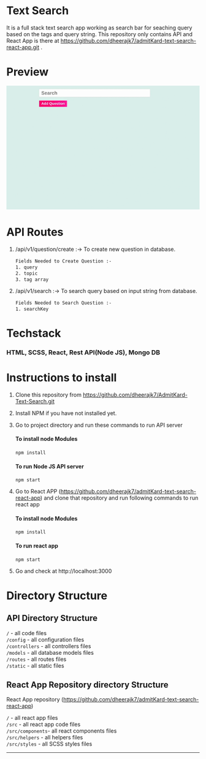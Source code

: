 # Text Search

It is a full stack text search app working as search bar for seaching query based on the tags and query string.
This repository only contains API and React App is there at https://github.com/dheerajk7/admitKard-text-search-react-app.git .

# Preview

![preview image](./static/images/preview.gif)

# API Routes

1. /api/v1/question/create :-> To create new question in database.

   ```
   Fields Needed to Create Question :-
   1. query
   2. topic
   3. tag array
   ```

2. /api/v1/search :-> To search query based on input string from database.
   ```
   Fields Needed to Search Question :-
   1. searchKey
   ```

# Techstack

### HTML, SCSS, React, Rest API(Node JS), Mongo DB

# Instructions to install

1. Clone this repository from https://github.com/dheerajk7/AdmitKard-Text-Search.git
2. Install NPM if you have not installed yet.
3. Go to project directory and run these commands to run API server

   #### To install node Modules

   ```
   npm install
   ```

   #### To run Node JS API server

   ```
   npm start
   ```

4. Go to React APP (https://github.com/dheerajk7/admitKard-text-search-react-app) and clone that repository and run following commands to run react app

   #### To install node Modules

   ```
   npm install
   ```

   #### To run react app

   ```
   npm start
   ```

5. Go and check at http://localhost:3000

# Directory Structure

## API Directory Structure

`/` - all code files <br>
`/config` - all configuration files <br>
`/controllers` - all controllers files <br>
`/models` - all database models files <br>
`/routes` - all routes files <br>
`/static` - all static files <br>

## React App Repository directory Structure

React App repository (https://github.com/dheerajk7/admitKard-text-search-react-app)

`/` - all react app files <br>
`/src` - all react app code files <br>
`/src/components`- all react components files <br>
`/src/helpers` - all helpers files <br>
`/src/styles` - all SCSS styles files <br>

---
